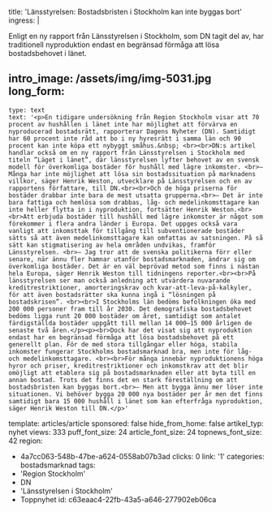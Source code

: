 title: 'Länsstyrelsen: Bostadsbristen i Stockholm kan inte byggas bort'
ingress: |
  <p>Enligt en ny rapport från Länsstyrelsen i Stockholm, som DN tagit del av, har traditionell nyproduktion endast en begränsad förmåga att lösa bostadsbehovet i länet.
  </p>
  
intro_image: /assets/img/img-5031.jpg
long_form:
  -
    type: text
    text: '<p>En tidigare undersökning från Region Stockholm visar att 70 procent av hushållen i länet inte har möjlighet att förvärva en nyproducerad bostadsrätt, rapporterar Dagens Nyheter (DN). Samtidigt har 60 procent inte råd att bo i ny hyresrätt i samma län och 90 procent kan inte köpa ett nybyggt småhus.&nbsp; <br><br>DN:s artikel handlar också om en ny rapport från Länsstyrelsen i Stockholm med titeln ”Läget i länet”, där länsstyrelsen lyfter behovet av en svensk modell för överkomliga bostäder för hushåll med lägre inkomster. <br>– Många har inte möjlighet att lösa sin bostadssituation på marknadens villkor, säger Henrik Weston, utvecklare på Länsstyrelsen och en av rapportens författare, till DN.<br><br>Och de höga priserna för bostäder drabbar inte bara de mest utsatta grupperna.<br>– Det är inte bara fattiga och hemlösa som drabbas, låg- och medelinkomsttagare kan inte heller flytta in i nyproduktion, fortsätter Henrik Weston.<br><br>Att erbjuda bostäder till hushåll med lägre inkomster är något som förekommer i flera andra länder i Europa. Det uppges också vara vanligt att inkomsttak för tillgång till subventionerade bostäder sätts så att även medelinkomsttagare kan omfattas av satsningen. På så sätt kan stigmatisering av hela områden undvikas, framför Länsstyrelsen. <br>– Jag tror att de svenska politikerna förr eller senare, när ännu fler hamnar utanför bostadsmarknaden, ändrar sig om överkomliga bostäder. Det är en väl beprövad metod som finns i nästan hela Europa, säger Henrik Weston till tidningens reporter.<br><br>På länsstyrelsen ser man också anledning att utvärdera nuvarande kreditrestriktioner, amorteringskrav och kvar-att-leva-på-kalkyler, för att även bostadsrätter ska kunna ingå i “lösningen på bostadskrisen”. <br><br>I Stockholms län bedöms befolkningen öka med 200 000 personer fram till år 2030. Det demografiska bostadsbehovet bedöms ligga runt 20 000 bostäder om året, samtidigt som antalet färdigställda bostäder uppgått till mellan 14 000–15 000 årligen de senaste två åren.</p><p><br>Dock har det visat sig att nyproduktion endast har en begränsad förmåga att lösa bostadsbehovet på ett generellt plan. För de med stora tillgångar eller höga, stabila inkomster fungerar Stockholms bostadsmarknad bra, men inte för låg- och medelinkomsttagare. <br><br>För många innebär nyproduktionens höga hyror och priser, kreditrestriktioner och inkomstkrav att det blir omöjligt att etablera sig på bostadsmarknaden eller att byta till en annan bostad. Trots det finns det en stark föreställning om att bostadsbristen kan byggas bort.<br>– Men att bygga ännu mer löser inte situationen. Vi behöver bygga 20 000 nya bostäder per år men det finns samtidigt bara 15 000 hushåll i länet som kan efterfråga nyproduktion, säger Henrik Weston till DN.</p>'
template: articles/article
sponsored: false
hide_from_home: false
artikel_typ: nyhet
views: 333
puff_font_size: 24
article_font_size: 24
topnews_font_size: 42
region:
  - 4a7cc063-548b-47be-a624-0558ab07b3ad
clicks: 0
link: '1'
categories: bostadsmarknad
tags:
  - 'Region Stockholm'
  - DN
  - 'Länsstyrelsen i Stockholm'
  - Toppnyhet
id: c63eaac4-22fb-43a5-a646-277902eb06ca

